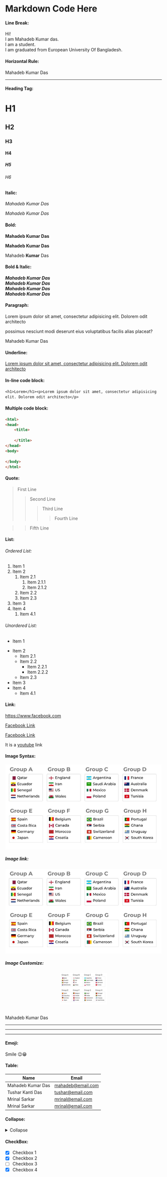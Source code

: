 # Markdown Code Here
<!--Markdown Comment-->

#### Line Break:
Hi!<br/>
I am Mahadeb Kumar das.  
I am a student.  
I am graduated from European University Of Bangladesh.

#### Horizontal Rule:
Mahadeb Kumar Das
___

#### Heading Tag: 
# H1
## H2
### H3
#### H4
##### H5
###### H6

#### Italic:
_Mahadeb Kumar Das_

*Mahadeb Kumar Das*

#### Bold:
**Mahadeb Kumar Das**

__Mahadeb Kumar Das__

Mahadeb __Kumar__ Das

#### Bold & Italic:
**_Mahadeb Kumar Das_**<br/>
_**Mahadeb Kumar Das**_<br/>
***Mahadeb Kumar Das***  
___Mahadeb Kumar Das___

#### Paragraph:
<p>Lorem ipsum dolor sit amet, consectetur adipisicing elit. Dolorem odit architecto</p><p>possimus nesciunt modi deserunt eius voluptatibus facilis alias placeat?</p>Mahadeb Kumar Das

#### Underline:
<u>Lorem ipsum dolor sit amet, consectetur adipisicing elit. Dolorem odit architecto</u>

#### In-line code block:
`<h1>Lorem</h1><p>Lorem ipsum dolor sit amet, consectetur adipisicing elit. Dolorem odit architecto</p>`

#### Multiple code block:
```html
<html>
<head>
    <title>

    </title>
</head>
<body>

</body>
</html>
```
#### Quote:
>First Line
>>Second Line
>>>Third Line
>>>>Fourth Line

>>Fifth Line

#### List:
###### Ordered List:
1. Item 1
2. Item 2
   1. Item 2.1
      1. Item 2.1.1
      1. Item 2.1.2
   1. Item 2.2
   1. Item 2.3
3. Item 3
4. Item 4
   1. Item 4.1

###### Unordered List:
* Item 1
+ Item 2
   - Item 2.1
   - Item 2.2
     - Item 2.2.1
     - Item 2.2.2
   - Item 2.3
+ Item 3
+ Item 4
   - Item 4.1

#### Link:
https://www.facebook.com

[Facebook Link](https://www.facebook.com)

[Facebook Link](https://www.facebook.com "Facebook")

It is a [youtube] link

[youtube]:https://www.facebook.com "Click here"

#### Image Syntax:
![Image](./img/worldcup.JPG "World Cup Fixture")

  ##### Image link:
[![Link Image](./img/worldcup.JPG "Link Image")](https://www.facebook.com)

  ##### Image Customize:
  <div align="center">
   <img src="./img/worldcup.JPG" alt="Image" height="100px" width="150px">
  </div>

<br/>

Mahadeb Kumar Das  
***
---
___

#### Emoji:
Smile 😉😁

#### Table:
| Name | Email |
|------|--------|
|Mahadeb Kumar Das|mahadeb@email.com|
|Tushar Kanti Das|tushar@email.com|
|Mrinal Sarkar|mrinal@email.com|
|Mrinal Sarkar|mrinal@email.com|

#### Collapse:
<details>
  <summary>Collapse</summary>

  ## About Lorem
  Lorem ipsum dolor sit amet, consectetur adipisicing elit. Dolorem odit architecto</p><p>possimus nesciunt modi deserunt eius voluptatibus facilis alias placeat
</details>

#### CheckBox:
- [X] Checkbox 1
- [x] Checkbox 2
- [ ] Checkbox 3
- [x] Checkbox 4